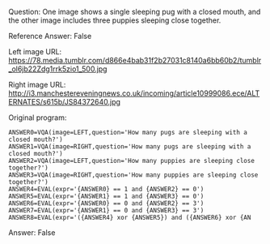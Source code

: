 Question: One image shows a single sleeping pug with a closed mouth, and the other image includes three puppies sleeping close together.

Reference Answer: False

Left image URL: https://78.media.tumblr.com/d866e4bab31f2b27031c8140a6bb60b2/tumblr_ol6jb22Zdg1rrk5zio1_500.jpg

Right image URL: http://i3.manchestereveningnews.co.uk/incoming/article10999086.ece/ALTERNATES/s615b/JS84372640.jpg

Original program:

```
ANSWER0=VQA(image=LEFT,question='How many pugs are sleeping with a closed mouth?')
ANSWER1=VQA(image=RIGHT,question='How many pugs are sleeping with a closed mouth?')
ANSWER2=VQA(image=LEFT,question='How many puppies are sleeping close together?')
ANSWER3=VQA(image=RIGHT,question='How many puppies are sleeping close together?')
ANSWER4=EVAL(expr='{ANSWER0} == 1 and {ANSWER2} == 0')
ANSWER5=EVAL(expr='{ANSWER1} == 1 and {ANSWER3} == 0')
ANSWER6=EVAL(expr='{ANSWER0} == 0 and {ANSWER2} == 3')
ANSWER7=EVAL(expr='{ANSWER1} == 0 and {ANSWER3} == 3')
ANSWER8=EVAL(expr='({ANSWER4} xor {ANSWER5}) and ({ANSWER6} xor {AN
```
Answer: False

